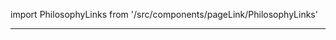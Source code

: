 import PhilosophyLinks from '/src/components/pageLink/PhilosophyLinks'

<PhilosophyLinks component='ScheduleSheet' type='class' project='attendance-management-system' />

---


